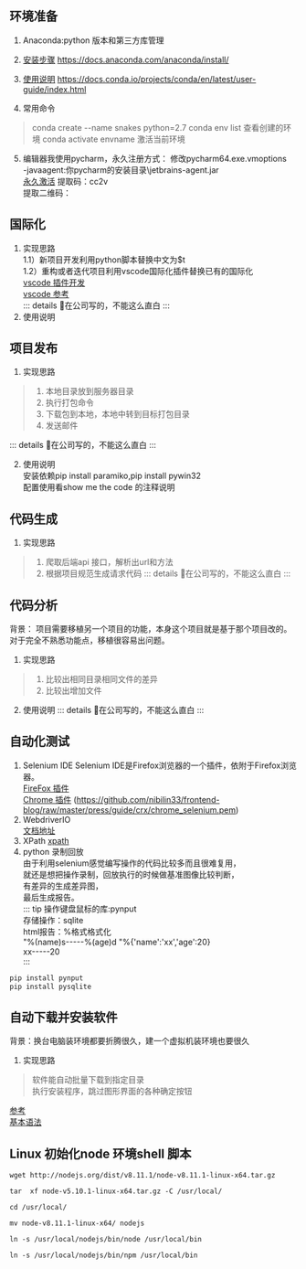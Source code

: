 ## 环境准备

1. Anaconda:python 版本和第三方库管理  

2. [安装步骤](https://docs.anaconda.com/anaconda/install/) https://docs.anaconda.com/anaconda/install/  
3. [使用说明](https://docs.conda.io/projects/conda/en/latest/user-guide/index.html) https://docs.conda.io/projects/conda/en/latest/user-guide/index.html

4. 常用命令  
> conda create --name snakes python=2.7
> conda env list 查看创建的环境 
> conda activate envname 激活当前环境
5. 编辑器我使用pycharm，永久注册方式： 
修改pycharm64.exe.vmoptions          
-javaagent:你pycharm的安装目录\jetbrains-agent.jar      
[永久激活](https://pan.baidu.com/s/1z7zBV1wGGJi74jylLMxQ7g) 
提取码：cc2v    
提取二维码：
## 国际化 

1. 实现思路  
1.1）新项目开发利用python脚本替换中文为$t      
1.2）重构或者迭代项目利用vscode国际化插件替换已有的国际化        
[vscode 插件开发](https://code.visualstudio.com/api/get-started/your-first-extension)     
[vscode 参考](https://github.com/antfu/i18n-ally)   
::: details 
<span class="emoj">🙉</span>在公司写的，不能这么直白
:::
2. 使用说明

## 项目发布

1. 实现思路  

> 1. 本地目录放到服务器目录  
> 2. 执行打包命令    
> 3. 下载包到本地，本地中转到目标打包目录    
> 4. 发送邮件     

::: details 
<span class="emoj">🙉</span>在公司写的，不能这么直白
:::

2. 使用说明  
安装依赖pip install paramiko,pip install pywin32    
配置使用看show me the code 的注释说明     

## 代码生成

1. 实现思路  
> 1. 爬取后端api 接口，解析出url和方法
> 2. 根据项目规范生成请求代码
::: details 
<span class="emoj">🙉</span>在公司写的，不能这么直白
:::

## 代码分析 

背景：
项目需要移植另一个项目的功能，本身这个项目就是基于那个项目改的。    
对于完全不熟悉功能点，移植很容易出问题。        
1. 实现思路  
> 1. 比较出相同目录相同文件的差异   
> 2. 比较出增加文件 
2. 使用说明
::: details 
<span class="emoj">🙉</span>在公司写的，不能这么直白
:::

## 自动化测试     
1. Selenium IDE 
Selenium IDE是Firefox浏览器的一个插件，依附于Firefox浏览器。    
[FireFox 插件](https://addons.mozilla.org/en-US/firefox/addon/selenium-ide/)        
[Chrome 插件](https://github.com/nibilin33/frontend-blog/raw/master/press/guide/crx/chrome_selenium.crx)
(https://github.com/nibilin33/frontend-blog/raw/master/press/guide/crx/chrome_selenium.pem)
2. WebdriverIO  
[文档地址](https://webdriver.io/docs/api.html)  
3. XPath
[xpath](https://devhints.io/xpath)  
4. python 录制回放  
由于利用selenium感觉编写操作的代码比较多而且很难复用，  
就还是想把操作录制，回放执行的时候做基准图像比较判断，    
有差异的生成差异图，    
最后生成报告。  
::: tip 
操作键盘鼠标的库:pynput         
存储操作：sqlite        
html报告：%格式格式化   
"%(name)s-----%(age)d "%{'name':'xx','age':20}  
xx-----20       
:::

```js     
pip install pynput  
pip install pysqlite    
```

## 自动下载并安装软件    
背景：换台电脑装环境都要折腾很久，建一个虚拟机装环境也要很久                
1. 实现思路
> 软件能自动批量下载到指定目录      
> 执行安装程序，跳过图形界面的各种确定按钮             


[参考](https://www.cnblogs.com/xiongzaiqiren/p/11268615.html)       
[基本语法](https://blog.51cto.com/8686505/2438270)   

## Linux 初始化node 环境shell 脚本  
```
wget http://nodejs.org/dist/v8.11.1/node-v8.11.1-linux-x64.tar.gz 

tar  xf node-v5.10.1-linux-x64.tar.gz -C /usr/local/

cd /usr/local/

mv node-v8.11.1-linux-x64/ nodejs

ln -s /usr/local/nodejs/bin/node /usr/local/bin

ln -s /usr/local/nodejs/bin/npm /usr/local/bin
```

